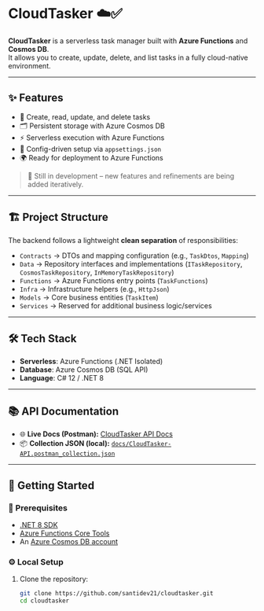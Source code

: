# CloudTasker ☁️✅

**CloudTasker** is a serverless task manager built with **Azure Functions** and **Cosmos DB**.  
It allows you to create, update, delete, and list tasks in a fully cloud-native environment.

---

## ✨ Features

- 📌 Create, read, update, and delete tasks
- 🗂️ Persistent storage with Azure Cosmos DB
- ⚡ Serverless execution with Azure Functions
- 🔑 Config-driven setup via `appsettings.json`
- 🌍 Ready for deployment to Azure Functions

> 🧪 Still in development – new features and refinements are being added iteratively.

---

## 🏗️ Project Structure

The backend follows a lightweight **clean separation** of responsibilities:

- `Contracts` → DTOs and mapping configuration (e.g., `TaskDtos`, `Mapping`)  
- `Data` → Repository interfaces and implementations (`ITaskRepository`, `CosmosTaskRepository`, `InMemoryTaskRepository`)  
- `Functions` → Azure Functions entry points (`TaskFunctions`)  
- `Infra` → Infrastructure helpers (e.g., `HttpJson`)  
- `Models` → Core business entities (`TaskItem`)  
- `Services` → Reserved for additional business logic/services  

---

## 🛠 Tech Stack

- **Serverless**: Azure Functions (.NET Isolated)
- **Database**: Azure Cosmos DB (SQL API)
- **Language**: C# 12 / .NET 8

---

## 📚 API Documentation

- 🌐 **Live Docs (Postman):** [CloudTasker API Docs](https://www.postman.com/santidev21/cloudtasker-api-docs/collection/y2tugv2/cloudtasker-api)  
- 📦 **Collection JSON (local):** [`docs/CloudTasker-API.postman_collection.json`](./backend/CloudTasker.Functions/CloudTasker.Api/Docs/CloudTasker-API.postman_collection.json)

---

## 🚀 Getting Started

### 🧩 Prerequisites

- [.NET 8 SDK](https://dotnet.microsoft.com/download)
- [Azure Functions Core Tools](https://learn.microsoft.com/azure/azure-functions/functions-run-local)
- An [Azure Cosmos DB account](https://learn.microsoft.com/azure/cosmos-db/)

### ⚙️ Local Setup

1. Clone the repository:
   ```bash
   git clone https://github.com/santidev21/cloudtasker.git
   cd cloudtasker
```
